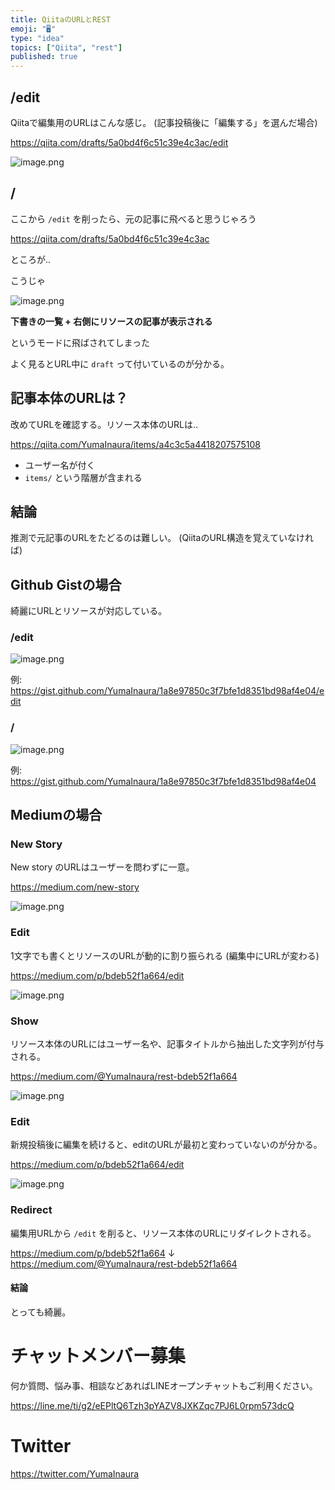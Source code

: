 ```yaml
---
title: QiitaのURLとREST
emoji: "🖥"
type: "idea"
topics: ["Qiita", "rest"]
published: true
---
```


## /edit

Qiitaで編集用のURLはこんな感じ。
(記事投稿後に「編集する」を選んだ場合)

https://qiita.com/drafts/5a0bd4f6c51c39e4c3ac/edit

![image.png](https://qiita-image-store.s3.amazonaws.com/0/89618/5630711e-fe31-2961-03a6-1c6221244fa1.png)


## /

ここから `/edit` を削ったら、元の記事に飛べると思うじゃろう

https://qiita.com/drafts/5a0bd4f6c51c39e4c3ac

ところが‥

こうじゃ


![image.png](https://qiita-image-store.s3.amazonaws.com/0/89618/f95733d7-aa20-648f-5e7c-433d9adc0e14.png)


**下書きの一覧 + 右側にリソースの記事が表示される**

というモードに飛ばされてしまった

よく見るとURL中に `draft` って付いているのが分かる。

## 記事本体のURLは？

改めてURLを確認する。リソース本体のURLは‥

https://qiita.com/YumaInaura/items/a4c3c5a4418207575108

- ユーザー名が付く
- `items/` という階層が含まれる


## 結論

推測で元記事のURLをたどるのは難しい。
(QiitaのURL構造を覚えていなければ)

## Github Gistの場合


綺麗にURLとリソースが対応している。

### /edit

![image.png](https://qiita-image-store.s3.amazonaws.com/0/89618/7ea6e5ae-60bd-e142-8cb4-ae1fa1946d93.png)

例: https://gist.github.com/YumaInaura/1a8e97850c3f7bfe1d8351bd98af4e04/edit


### /

![image.png](https://qiita-image-store.s3.amazonaws.com/0/89618/23d5fe1a-9a31-180c-9679-5b9bf64db859.png)

例: 
https://gist.github.com/YumaInaura/1a8e97850c3f7bfe1d8351bd98af4e04

## Mediumの場合

### New Story

New story のURLはユーザーを問わずに一意。

https://medium.com/new-story

![image.png](https://qiita-image-store.s3.amazonaws.com/0/89618/7a63d8ae-ed03-49f5-f9f0-2ab17a1a046f.png)

### Edit

1文字でも書くとリソースのURLが動的に割り振られる
(編集中にURLが変わる)

https://medium.com/p/bdeb52f1a664/edit

![image.png](https://qiita-image-store.s3.amazonaws.com/0/89618/dcf6437f-238d-845f-2981-db187701bc51.png)

### Show

リソース本体のURLにはユーザー名や、記事タイトルから抽出した文字列が付与される。

https://medium.com/@YumaInaura/rest-bdeb52f1a664

![image.png](https://qiita-image-store.s3.amazonaws.com/0/89618/0ff6de42-7260-4f9e-9014-1e6c20878239.png)


### Edit

新規投稿後に編集を続けると、editのURLが最初と変わっていないのが分かる。

https://medium.com/p/bdeb52f1a664/edit

![image.png](https://qiita-image-store.s3.amazonaws.com/0/89618/1834d4bb-eb9c-81ea-6044-cfa0e7b6baca.png)



### Redirect

編集用URLから `/edit` を削ると、リソース本体のURLにリダイレクトされる。

https://medium.com/p/bdeb52f1a664
↓
https://medium.com/@YumaInaura/rest-bdeb52f1a664

#### 結論

とっても綺麗。








<!-- Update From Qiita API -->

# チャットメンバー募集


何か質問、悩み事、相談などあればLINEオープンチャットもご利用ください。

https://line.me/ti/g2/eEPltQ6Tzh3pYAZV8JXKZqc7PJ6L0rpm573dcQ





# Twitter


https://twitter.com/YumaInaura


<!-- Update From Qiita API -->


